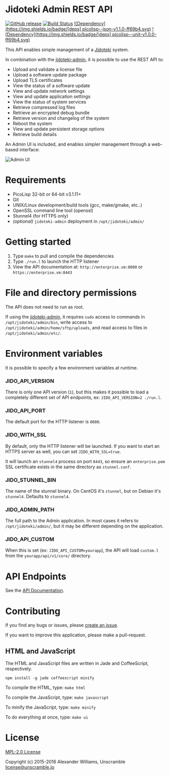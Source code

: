# Jidoteki Admin REST API

[![GitHub release](https://img.shields.io/github/release/unscramble/jidoteki-admin-api.svg)](https://github.com/unscramble/jidoteki-admin-api) [![Build Status](https://travis-ci.org/unscramble/jidoteki-admin-api.svg?branch=master)](https://travis-ci.org/unscramble/jidoteki-admin-api) [![Dependency](https://img.shields.io/badge/[deps] picolisp--json-v1.1.0-ff69b4.svg)](https://github.com/aw/picolisp-json) [![Dependency](https://img.shields.io/badge/[deps] picolisp--unit-v1.0.0-ff69b4.svg)](https://github.com/aw/picolisp-unit.git)

This API enables simple management of a [Jidoteki](https://jidoteki.com) system.

In combination with the [jidoteki-admin](https://github.com/unscramble/jidoteki-admin), it is possible to use the REST API to:

  * Upload and validate a license file
  * Upload a software update package
  * Upload TLS certificates
  * View the status of a software update
  * View and update network settings
  * View and update application settings
  * View the status of system services
  * Retrieve compressed log files
  * Retrieve an encrypted debug bundle
  * Retrieve version and changelog of the system
  * Reboot the system
  * View and update persistent storage options
  * Retrieve build details

An Admin UI is included, and enables simpler management through a web-based interface:

![Admin UI](https://cloud.githubusercontent.com/assets/153401/19772513/044ed2f0-9c56-11e6-90d5-cb235dc088ef.gif)

# Requirements

  * PicoLisp 32-bit or 64-bit v3.1.11+
  * Git
  * UNIX/Linux development/build tools (gcc, make/gmake, etc..)
  * OpenSSL command line tool (openssl)
  * Stunnel4 (for HTTPS only)
  * _(optional)_ `jidoteki-admin` deployment in `/opt/jidoteki/admin/`

# Getting started

  1. Type `make` to pull and compile the dependencies
  2. Type `./run.l` to launch the HTTP listener
  3. View the API documentation at: `http://enterprise.vm:8080` or `https://enterprise.vm:8443`

# File and directory permissions

The API does not need to run as root.

If using the [jidoteki-admin](https://github.com/unscramble/jidoteki-admin), it requires `sudo` access to commands in `/opt/jidoteki/admin/bin`, write access to `/opt/jidoteki/admin/home/sftp/uploads`, and read access to files in `/opt/jidoteki/admin/etc/`.

# Environment variables

It is possible to specify a few environment variables at runtime.

### JIDO_API_VERSION

There is only one API version (`1`), but this makes it possible to load a completely different set of API endpoints, ex: `JIDO_API_VERSION=2 ./run.l`.

### JIDO_API_PORT

The default port for the HTTP listener is `8080`.

### JIDO_WITH_SSL

By default, only the HTTP listener will be launched. If you want to start an HTTPS server as well, you can set `JIDO_WITH_SSL=true`.

It will launch an `stunnel4` process on port `8443`, so ensure an `enterprise.pem` SSL certificate exists in the same directory as `stunnel.conf`.

### JIDO_STUNNEL_BIN

The name of the stunnel binary. On CentOS it's `stunnel`, but on Debian it's `stunnel4`. Defaults to `stunnel4`.

### JIDO_ADMIN_PATH

The full path to the Admin application. In most cases it refers to `/opt/jidoteki/admin/`, but it may be different depending on the application.

### JIDO_API_CUSTOM

When this is set (ex: `JIDO_API_CUSTOM=yourapp`), the API will load `custom.l` from the `yourapp/api/v1/core/` directory.

# API Endpoints

See the [API Documentation](docs/API.md).

# Contributing

If you find any bugs or issues, please [create an issue](https://github.com/unscramble/jidoteki-admin-api/issues/new).

If you want to improve this application, please make a pull-request.

## HTML and JavaScript

The HTML and JavaScript files are written in Jade and CoffeeScript, respectively.

`npm install -g jade coffeescript minify`

To compile the HTML, type: `make html`

To compile the JavaScript, type: `make javascript`

To minify the JavaScript, type: `make minify`

To do everything at once, type: `make ui`

# License

[MPL-2.0 License](LICENSE)

Copyright (c) 2015-2016 Alexander Williams, Unscramble <license@unscramble.jp>
